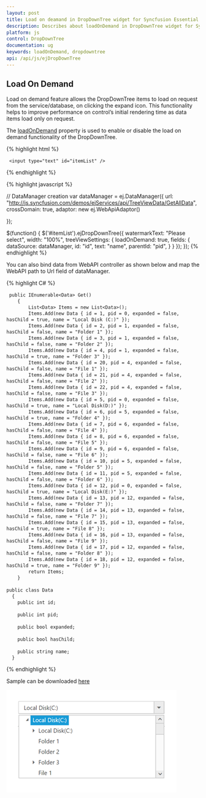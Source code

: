 ```yaml
---
layout: post
title: Load on deamand in DropDownTree widget for Syncfusion Essential JS
description: Describes about loadOnDemand in DropDownTree widget for Syncfusion Essential JS
platform: js
control: DropDownTree
documentation: ug
keywords: loadOnDemand, dropdowntree
api: /api/js/ejDropDownTree
---
```


## Load On Demand

Load on demand feature allows the DropDownTree items to load on request from the service/database, on clicking the expand icon. This functionality helps to improve performance on control’s initial rendering time as data items load only on request. 

The [loadOnDemand](https://help.syncfusion.com/api/js/ejdropdowntree#members:loadOnDemand) property is used to enable or disable the load on demand functionality of the DropDownTree.

{% highlight html %}

     <input type="text" id="itemList" />
     
{% endhighlight %}

{% highlight javascript %}
  
// DataManager creation
var dataManager = ej.DataManager({
    url: "http://js.syncfusion.com/demos/ejServices/api/TreeViewData/GetAllData",
    crossDomain: true,
    adaptor: new ej.WebApiAdaptor()

});

$(function() {
    $('#itemList').ejDropDownTree({
        watermarkText: "Please select",
        width: "100%",
        treeViewSettings: {
            loadOnDemand: true,
            fields: {
                dataSource: dataManager,
                id: "id",
                text: "name",
                parentId: "pid",
            }
        }
    });
});
{% endhighlight %}

You can also bind data from WebAPI controller as shown below and map the WebAPI path to Url field of dataManager.

{% highlight C# %}

     public IEnumerable<Data> Get()
        {
            List<Data> Items = new List<Data>();
            Items.Add(new Data { id = 1, pid = 0, expanded = false, hasChild = true, name = "Local Disk (C:)" });
            Items.Add(new Data { id = 2, pid = 1, expanded = false, hasChild = false, name = "Folder 1" });
            Items.Add(new Data { id = 3, pid = 1, expanded = false, hasChild = false, name = "Folder 2" });
            Items.Add(new Data { id = 4, pid = 1, expanded = false, hasChild = true, name = "Folder 3" });
            Items.Add(new Data { id = 20, pid = 4, expanded = false, hasChild = false, name = "File 1" });
            Items.Add(new Data { id = 21, pid = 4, expanded = false, hasChild = false, name = "File 2" });
            Items.Add(new Data { id = 22, pid = 4, expanded = false, hasChild = false, name = "File 3" });
            Items.Add(new Data { id = 5, pid = 0, expanded = false, hasChild = true, name = "Local Disk(D:)" });
            Items.Add(new Data { id = 6, pid = 5, expanded = false, hasChild = true, name = "Folder 4" });
            Items.Add(new Data { id = 7, pid = 6, expanded = false, hasChild = false, name = "File 4" });
            Items.Add(new Data { id = 8, pid = 6, expanded = false, hasChild = false, name = "File 5" });
            Items.Add(new Data { id = 9, pid = 6, expanded = false, hasChild = false, name = "File 6" });
            Items.Add(new Data { id = 10, pid = 5, expanded = false, hasChild = false, name = "Folder 5" });
            Items.Add(new Data { id = 11, pid = 5, expanded = false, hasChild = false, name = "Folder 6" });
            Items.Add(new Data { id = 12, pid = 0, expanded = false, hasChild = true, name = "Local Disk(E:)" });
            Items.Add(new Data { id = 13, pid = 12, expanded = false, hasChild = false, name = "Folder 7" });
            Items.Add(new Data { id = 14, pid = 13, expanded = false, hasChild = false, name = "File 7" });
            Items.Add(new Data { id = 15, pid = 13, expanded = false, hasChild = true, name = "File 8" });
            Items.Add(new Data { id = 16, pid = 13, expanded = false, hasChild = false, name = "File 9" });
            Items.Add(new Data { id = 17, pid = 12, expanded = false, hasChild = false, name = "Folder 8" });
            Items.Add(new Data { id = 18, pid = 12, expanded = false, hasChild = true, name = "Folder 9" });
            return Items;
        }
        
    public class Data
      {
        public int id;

        public int pid;

        public bool expanded;

        public bool hasChild;

        public string name;
      }

{% endhighlight %}

Sample can be downloaded [here](http://www.syncfusion.com/downloads/support/directtrac/general/ze/DropDownTree830477731)

![](LoadOnDemand_images/loadondemand.png)